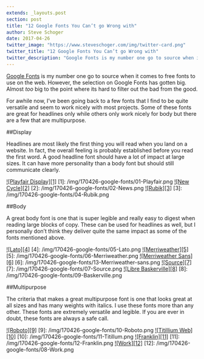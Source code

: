 ```yaml
---
extends: _layouts.post
section: post
title: "12 Google Fonts You Can’t go Wrong with"
author: Steve Schoger
date: 2017-04-26
twitter_image: "https://www.steveschoger.com/img/twitter-card.png"
twitter_title: "12 Google Fonts You Can’t go Wrong with"
twitter_description: "Google Fonts is my number one go to source when it comes to free fonts to use on the web. However, the selection on Google Fonts has gotten big. Almost *too* big to the point where its hard to filter out the bad from the good. "
---
```



[Google Fonts](https://fonts.google.com) is my number one go to source when it comes to free fonts to use on the web. However, the selection on Google Fonts has gotten big. Almost *too* big to the point where its hard to filter out the bad from the good. 

For awhile now, I’ve been going back to a few fonts that I find to be quite versatile and seem to work nicely with most projects. Some of these fonts are great for headlines only while others only work nicely for body but there are a few that are multipurpose.  


##Display

Headlines are most likely the first thing you will read when you land on a website. In fact, the overall feeling is probably established before you read the first word. A good headline font should have a lot of impact at large sizes. It can have more personality than a body font but should still communicate clearly.

<a href="https://fonts.google.com/specimen/Playfair+Display">![Playfair Display][1]</a>
[1]: /img/170426-google-fonts/01-Playfair.png
<a href="https://fonts.google.com/specimen/News+Cycle">![New Cycle][2]</a>
[2]: /img/170426-google-fonts/02-News.png
<a href="https://fonts.google.com/specimen/Rubik">![Rubik][3]</a>
[3]: /img/170426-google-fonts/04-Rubik.png


##Body

A great body font is one that is super legible and really easy to digest when reading large blocks of copy. These can be used for headlines as well, but I personally don’t think they deliver quite the same impact as some of the fonts mentioned above. 

<a href="https://fonts.google.com/specimen/Lato">![Lato][4]</a>
[4]: /img/170426-google-fonts/05-Lato.png
<a href="https://fonts.google.com/specimen/Merriweather">![Merriweather][5]</a>
[5]: /img/170426-google-fonts/06-Merriweather.png
<a href="https://fonts.google.com/specimen/Merriweather+Sans">![Merriweather Sans][6]</a>
[6]: /img/170426-google-fonts/13-Merriweather-sans.png
<a href="https://fonts.google.com/specimen/Source+Sans+Pro">![Source][7]</a>
[7]: /img/170426-google-fonts/07-Source.png
<a href="https://fonts.google.com/specimen/Libre+Baskerville">![Libre Baskerville][8]</a>
[8]: /img/170426-google-fonts/09-Baskerville.png


##Multipurpose

The criteria that makes a great multipurpose font is one that looks great at all sizes and has many weights with italics. I use these fonts more than any other. These fonts are extremely versatile and legible. If you are ever in doubt, these fonts are always a safe call. 

<a href="https://fonts.google.com/specimen/Roboto">![Roboto][9]</a>
[9]: /img/170426-google-fonts/10-Roboto.png
<a href="https://fonts.google.com/specimen/Titillium+Web">![Titillium Web][10]</a>
[10]: /img/170426-google-fonts/11-Titillum.png
<a href="https://fonts.google.com/specimen/Libre+Franklin">![Franklin][11]</a>
[11]: /img/170426-google-fonts/12-Franklin.png
<a href="https://fonts.google.com/specimen/Work+Sans">![Work][12]</a>
[12]: /img/170426-google-fonts/08-Work.png